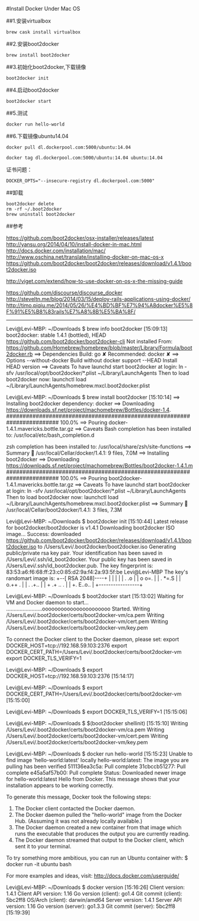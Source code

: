 #Install Docker Under Mac OS



##1.安装virtualbox
	
	brew cask install virtualbox

##2.安装boot2docker
	
	brew install boot2docker

##3.初始化boot2docker,下载镜像

	boot2docker init
	
##4.启动boot2docker

	boot2docker start

##5.测试
	
	docker run hello-world
	

##6.下载镜像ubuntu14.04

	docker pull dl.dockerpool.com:5000/ubuntu:14.04

	docker tag dl.dockerpool.com:5000/ubuntu:14.04 ubuntu:14.04

证书问题：

	DOCKER_OPTS="--insecure-registry dl.dockerpool.com:5000"



##卸载

	boot2docker delete
	rm -rf ~/.boot2docker
	brew uninstall boot2docker

##参考

https://github.com/boot2docker/osx-installer/releases/latest
http://yansu.org/2014/04/10/install-docker-in-mac.html
http://docs.docker.com/installation/mac/
http://www.oschina.net/translate/installing-docker-on-mac-os-x
https://github.com/boot2docker/boot2docker/releases/download/v1.4.1/boot2docker.iso

http://viget.com/extend/how-to-use-docker-on-os-x-the-missing-guide

https://github.com/discourse/discourse_docker
http://steveltn.me/blog/2014/03/15/deploy-rails-applications-using-docker/
http://timo.piqiu.me/2014/05/26/%E4%BD%BF%E7%94%A8docker%E5%8F%91%E5%B8%83rails%E7%A8%8B%E5%BA%8F/



---

Levi@Levi-MBP: ~/Downloads
 $ brew info boot2docker                                             [15:09:13]
boot2docker: stable 1.4.1 (bottled), HEAD
https://github.com/boot2docker/boot2docker-cli
Not installed
From: https://github.com/Homebrew/homebrew/blob/master/Library/Formula/boot2docker.rb
==> Dependencies
Build: go ✘
Recommended: docker ✘
==> Options
--without-docker
	Build without docker support
--HEAD
	Install HEAD version
==> Caveats
To have launchd start boot2docker at login:
    ln -sfv /usr/local/opt/boot2docker/*.plist ~/Library/LaunchAgents
Then to load boot2docker now:
    launchctl load ~/Library/LaunchAgents/homebrew.mxcl.boot2docker.plist

Levi@Levi-MBP: ~/Downloads
 $ brew install boot2docker                                          [15:10:14]
==> Installing boot2docker dependency: docker
==> Downloading https://downloads.sf.net/project/machomebrew/Bottles/docker-1.4.
######################################################################## 100.0%
==> Pouring docker-1.4.1.mavericks.bottle.tar.gz
==> Caveats
Bash completion has been installed to:
  /usr/local/etc/bash_completion.d

zsh completion has been installed to:
  /usr/local/share/zsh/site-functions
==> Summary
🍺  /usr/local/Cellar/docker/1.4.1: 9 files, 7.0M
==> Installing boot2docker
==> Downloading https://downloads.sf.net/project/machomebrew/Bottles/boot2docker-1.4.1.m
######################################################################## 100.0%
==> Pouring boot2docker-1.4.1.mavericks.bottle.tar.gz
==> Caveats
To have launchd start boot2docker at login:
    ln -sfv /usr/local/opt/boot2docker/*.plist ~/Library/LaunchAgents
Then to load boot2docker now:
    launchctl load ~/Library/LaunchAgents/homebrew.mxcl.boot2docker.plist
==> Summary
🍺  /usr/local/Cellar/boot2docker/1.4.1: 3 files, 7.3M

Levi@Levi-MBP: ~/Downloads
 $ boot2docker init                                                          [15:10:44]
Latest release for boot2docker/boot2docker is v1.4.1
Downloading boot2docker ISO image...
Success: downloaded https://github.com/boot2docker/boot2docker/releases/download/v1.4.1/boot2docker.iso
	to /Users/Levi/.boot2docker/boot2docker.iso
Generating public/private rsa key pair.
Your identification has been saved in /Users/Levi/.ssh/id_boot2docker.
Your public key has been saved in /Users/Levi/.ssh/id_boot2docker.pub.
The key fingerprint is:
83:53:a6:f6:68:ff:23:c0:85:d2:9a:f4:2a:93:5f:be Levi@Levi-MBP
The key's randomart image is:
+--[ RSA 2048]----+
|                 |
|                 |
|     . .o        |
|    o o=.        |
|   . *=.S        |
|    o.++ .       |
|   . .+..        |
|  + .+ .. .      |
|   +. E..o..     |
+-----------------+

Levi@Levi-MBP: ~/Downloads
 $ boot2docker start                                                         [15:13:02]
Waiting for VM and Docker daemon to start...
........................oooooooooooooooooooooo
Started.
Writing /Users/Levi/.boot2docker/certs/boot2docker-vm/ca.pem
Writing /Users/Levi/.boot2docker/certs/boot2docker-vm/cert.pem
Writing /Users/Levi/.boot2docker/certs/boot2docker-vm/key.pem

To connect the Docker client to the Docker daemon, please set:
    export DOCKER_HOST=tcp://192.168.59.103:2376
    export DOCKER_CERT_PATH=/Users/Levi/.boot2docker/certs/boot2docker-vm
    export DOCKER_TLS_VERIFY=1

Levi@Levi-MBP: ~/Downloads
 $ export DOCKER_HOST=tcp://192.168.59.103:2376                                           [15:14:17]

Levi@Levi-MBP: ~/Downloads
 $     export DOCKER_CERT_PATH=/Users/Levi/.boot2docker/certs/boot2docker-vm              [15:15:00]

Levi@Levi-MBP: ~/Downloads
 $     export DOCKER_TLS_VERIFY=1                                                         [15:15:06]

Levi@Levi-MBP: ~/Downloads
 $ $(boot2docker shellinit)                                                               [15:15:10]
Writing /Users/Levi/.boot2docker/certs/boot2docker-vm/ca.pem
Writing /Users/Levi/.boot2docker/certs/boot2docker-vm/cert.pem
Writing /Users/Levi/.boot2docker/certs/boot2docker-vm/key.pem

Levi@Levi-MBP: ~/Downloads
 $ docker run hello-world                                                                 [15:15:23]
Unable to find image 'hello-world:latest' locally
hello-world:latest: The image you are pulling has been verified
511136ea3c5a: Pull complete
31cbccb51277: Pull complete
e45a5af57b00: Pull complete
Status: Downloaded newer image for hello-world:latest
Hello from Docker.
This message shows that your installation appears to be working correctly.

To generate this message, Docker took the following steps:
 1. The Docker client contacted the Docker daemon.
 2. The Docker daemon pulled the "hello-world" image from the Docker Hub.
    (Assuming it was not already locally available.)
 3. The Docker daemon created a new container from that image which runs the
    executable that produces the output you are currently reading.
 4. The Docker daemon streamed that output to the Docker client, which sent it
    to your terminal.

To try something more ambitious, you can run an Ubuntu container with:
 $ docker run -it ubuntu bash

For more examples and ideas, visit:
 http://docs.docker.com/userguide/

Levi@Levi-MBP: ~/Downloads
 $ docker version                                                                         [15:16:26]
Client version: 1.4.1
Client API version: 1.16
Go version (client): go1.4
Git commit (client): 5bc2ff8
OS/Arch (client): darwin/amd64
Server version: 1.4.1
Server API version: 1.16
Go version (server): go1.3.3
Git commit (server): 5bc2ff8
                                                                                   [15:19:39]